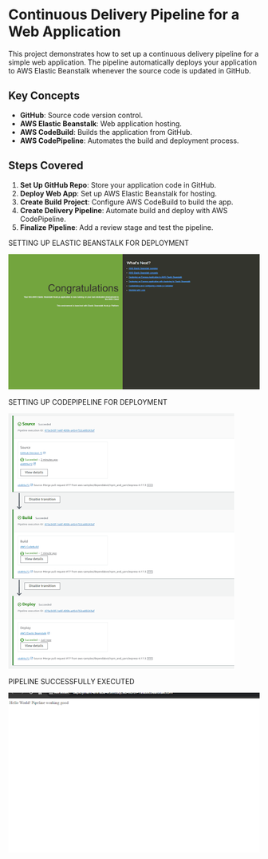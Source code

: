 # Continuous Delivery Pipeline for a Web Application

This project demonstrates how to set up a continuous delivery pipeline for a simple web application. The pipeline automatically deploys your application to AWS Elastic Beanstalk whenever the source code is updated in GitHub.

## Key Concepts

- **GitHub**: Source code version control.
- **AWS Elastic Beanstalk**: Web application hosting.
- **AWS CodeBuild**: Builds the application from GitHub.
- **AWS CodePipeline**: Automates the build and deployment process.

## Steps Covered

1. **Set Up GitHub Repo**: Store your application code in GitHub.
2. **Deploy Web App**: Set up AWS Elastic Beanstalk for hosting.
3. **Create Build Project**: Configure AWS CodeBuild to build the app.
4. **Create Delivery Pipeline**: Automate build and deploy with AWS CodePipeline.
5. **Finalize Pipeline**: Add a review stage and test the pipeline.

   
SETTING UP ELASTIC BEANSTALK FOR DEPLOYMENT

![BEANSTALK SETUP](asset/beanstalk.png)



SETTING UP CODEPIPELINE FOR DEPLOYMENT 

![CODE PIPELINE SETUP](asset/codepipeline.png)



PIPELINE SUCCESSFULLY EXECUTED

![PIPELINE SUCCESSFULLY EXECUTED ](asset/result.png)
